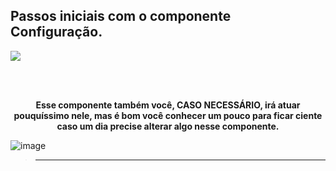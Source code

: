## Passos iniciais com o componente Configuração.

![](https://media1.giphy.com/media/iIqmM5tTjmpOB9mpbn/giphy.gif?cid=ecf05e476qgb6qegh03rjej0mjn80duoxvjlywzkxztx9rd0&rid=giphy.gif&ct=g)

<br>
<br>

<p align = "center">
    <strong> Esse componente também você, CASO NECESSÁRIO, irá atuar pouquíssimo nele, mas é bom você conhecer um pouco para ficar ciente caso um dia precise alterar                  algo nesse componente.  </strong> 
</p>

![image](https://user-images.githubusercontent.com/95197081/173674619-aa448153-7d13-4058-93d6-c91accf45289.png)

> ------------------------------------------------------------------------------------------------------------







